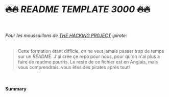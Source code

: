 # ~~:fire::fire:~~ ___README TEMPLATE 3000___ ~~:fire::fire:~~
</br>

###### Pour les moussaillons de [THE HACKING PR0JECT](https://www.thehackingproject.org) :pirate:
>Cette formation étant difficle, on ne veut jamais passer trop de temps sur un *README*.
>J'ai crée çe repo pour nous, pour qu'on n'ai plus a faire de readme pourris.
>Le reste de ce fichier est en Anglais, mais vous comprendrais. vous êtes des pirates après tout!
</br>

#### Summary
